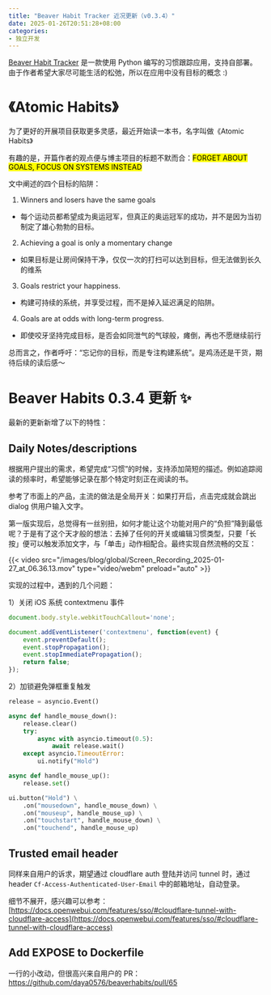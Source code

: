 ```yaml
---
title: "Beaver Habit Tracker 近况更新（v0.3.4）"
date: 2025-01-26T20:51:28+08:00
categories:
- 独立开发
---
```


[Beaver Habit Tracker](https://github.com/daya0576/beaverhabits) 是一款使用 Python 编写的习惯跟踪应用，支持自部署。由于作者希望大家尽可能生活的松弛，所以在应用中没有目标的概念 :)

# 《Atomic Habits》

为了更好的开展项目获取更多灵感，最近开始读一本书，名字叫做《Atomic Habits》

有趣的是，开篇作者的观点便与博主项目的标题不默而合：<mark>FORGET ABOUT GOALS, FOCUS ON SYSTEMS INSTEAD</mark>

文中阐述的四个目标的陷阱：
1. Winners and losers have the same goals
  - 每个运动员都希望成为奥运冠军，但真正的奥运冠军的成功，并不是因为当初制定了雄心勃勃的目标。
2. Achieving a goal is only a momentary change
  - 如果目标是让房间保持干净，仅仅一次的打扫可以达到目标，但无法做到长久的维系
3. Goals restrict your happiness.
  - 构建可持续的系统，并享受过程，而不是掉入延迟满足的陷阱。
4. Goals are at odds with long-term progress.
  - 即使咬牙坚持完成目标，是否会如同泄气的气球般，瘫倒，再也不愿继续前行

总而言之，作者呼吁：“忘记你的目标，而是专注构建系统”。是鸡汤还是干货，期待后续的读后感～

# Beaver Habits 0.3.4 更新 ✨

最新的更新新增了以下的特性：

## Daily Notes/descriptions

根据用户提出的需求，希望完成“习惯”的时候，支持添加简短的描述。例如追踪阅读的频率时，希望能够记录在那个特定时刻正在阅读的书。

参考了市面上的产品，主流的做法是全局开关：如果打开后，点击完成就会跳出 dialog 供用户输入文字。

第一版实现后，总觉得有一丝别扭，如何才能让这个功能对用户的“负担”降到最低呢？于是有了这个天才般的想法：去掉了任何的开关或编辑习惯类型，只要「长按」便可以触发添加文字，与「单击」动作相配合。最终实现自然流畅的交互：

{{< video src="/images/blog/global/Screen_Recording_2025-01-27_at_06.36.13.mov" type="video/webm" preload="auto" >}}

实现的过程中，遇到的几个问题：

1）关闭 iOS 系统 contextmenu 事件

```javascript
document.body.style.webkitTouchCallout='none';

document.addEventListener('contextmenu', function(event) {
    event.preventDefault();
    event.stopPropagation();
    event.stopImmediatePropagation();
    return false;
});
```

2）加锁避免弹框重复触发
```python
release = asyncio.Event()

async def handle_mouse_down():
    release.clear()
    try:
        async with asyncio.timeout(0.5):
            await release.wait()
    except asyncio.TimeoutError:
        ui.notify("Hold")

async def handle_mouse_up():
    release.set()

ui.button("Hold") \
    .on("mousedown", handle_mouse_down) \
    .on("mouseup", handle_mouse_up) \
    .on("touchstart", handle_mouse_down) \
    .on("touchend", handle_mouse_up)
```

## Trusted email header

同样来自用户的诉求，期望通过 cloudflare auth 登陆并访问 tunnel 时，通过 header `Cf-Access-Authenticated-User-Email` 中的邮箱地址，自动登录。

细节不展开，感兴趣可以参考：[https://docs.openwebui.com/features/sso/#cloudflare-tunnel-with-cloudflare-access](https://docs.openwebui.com/features/sso/#cloudflare-tunnel-with-cloudflare-access)

## Add EXPOSE to Dockerfile

一行的小改动，但很高兴来自用户的 PR：https://github.com/daya0576/beaverhabits/pull/65 

